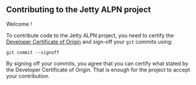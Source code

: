 ## Contributing to the Jetty ALPN project ##

Welcome !

To contribute code to the Jetty ALPN project, you need to certify
the [Developer Certificate of Origin](http://developercertificate.org/)
and sign-off your `git` commits using:

```
git commit --signoff
```

By signing off your commits, you agree that you can certify
what stated by the Developer Certificate of Origin.
That is enough for the project to accept your contribution.

